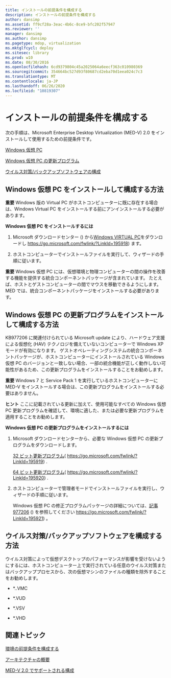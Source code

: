 ```yaml
---
title: インストールの前提条件を構成する
description: インストールの前提条件を構成する
author: dansimp
ms.assetid: ff9cf28a-3eac-4b6c-8ce9-bfc202f57947
ms.reviewer: ''
manager: dansimp
ms.author: dansimp
ms.pagetype: mdop, virtualization
ms.mktglfcycl: deploy
ms.sitesec: library
ms.prod: w10
ms.date: 08/30/2016
ms.openlocfilehash: 6cd9379804c45a2025064a6eecf363c010980369
ms.sourcegitcommit: 354664bc527d93f80687cd2eba70d1eea024c7c3
ms.translationtype: MT
ms.contentlocale: ja-JP
ms.lasthandoff: 06/26/2020
ms.locfileid: "10819307"
---
```

# インストールの前提条件を構成する


次の手順は、Microsoft Enterprise Desktop Virtualization (MED-V) 2.0 をインストールして使用するための前提条件です。

[Windows 仮想 PC](#bkmk-howtoinstallandconfiguremicrosoftvirtualpc7)

[Windows 仮想 PC の更新プログラム](#bkmk-howtoinstallandconfiguremicrosoftvirtualpc7update)

[ウイルス対策/バックアップソフトウェアの構成](#bkmk-antivirusbackupsoftwareconfiguration)

## <a href="" id="bkmk-howtoinstallandconfiguremicrosoftvirtualpc7"></a>Windows 仮想 PC をインストールして構成する方法


**重要** Windows 版の Virtual PC がホストコンピューターに既に存在する場合は、Windows Virtual PC をインストールする前にアンインストールする必要があります。

 

**Windows 仮想 PC をインストールするには**

1.  Microsoft ダウンロードセンター () から[Windows VIRTUAL PC](https://go.microsoft.com/fwlink/?LinkId=195918)をダウンロードし https://go.microsoft.com/fwlink/?LinkId=195918) ます。

2.  ホストコンピューターでインストールファイルを実行して、ウィザードの手順に従います。

**重要** Windows 仮想 PC には、仮想環境と物理コンピューターの間の操作を改善する機能を提供する統合コンポーネントパッケージが含まれています。 たとえば、ホストとゲストコンピューターの間でマウスを移動できるようにします。 MED では、統合コンポーネントパッケージをインストールする必要があります。

 

## <a href="" id="bkmk-howtoinstallandconfiguremicrosoftvirtualpc7update"></a>Windows 仮想 PC の更新プログラムをインストールして構成する方法


KB977206 に関連付けられている Microsoft update により、ハードウェア支援による仮想化 (HAV) テクノロジを備えていないコンピューターで Windows XP モードが有効になります。 ゲストオペレーティングシステムの統合コンポーネントパッケージが、ホストコンピューターにインストールされている Windows 仮想 PC のバージョンと一致しない場合、一部の統合機能が正しく動作しない可能性があるため、この更新プログラムをインストールすることをお勧めします。

**重要** Windows 7 と Service Pack 1 を実行しているホストコンピューターに MED-V をインストールする場合は、この更新プログラムをインストールする必要はありません。

 

**ヒント** ここに記載されている更新に加えて、使用可能なすべての Windows 仮想 PC 更新プログラムを確認して、環境に適した、または必要な更新プログラムを適用することをお勧めします。

 

**Windows 仮想 PC の更新プログラムをインストールするには**

1.  Microsoft ダウンロードセンターから、必要な Windows 仮想 PC の更新プログラムをダウンロードします。

    [32 ビット更新プログラム](https://go.microsoft.com/fwlink/?LinkId=195919)( https://go.microsoft.com/fwlink/?LinkId=195919) .

    [64 ビット更新プログラム](https://go.microsoft.com/fwlink/?LinkId=195920)( https://go.microsoft.com/fwlink/?LinkId=195920) .

2.  ホストコンピューターで管理者モードでインストールファイルを実行し、ウィザードの手順に従います。

    Windows 仮想 PC の修正プログラムパッケージの詳細については、[記事 977206](https://go.microsoft.com/fwlink/?LinkId=195921) () を参照してください https://go.microsoft.com/fwlink/?LinkId=195921) 。

## <a href="" id="bkmk-antivirusbackupsoftwareconfiguration"></a>ウイルス対策/バックアップソフトウェアを構成する方法


ウイルス対策によって仮想デスクトップのパフォーマンスが影響を受けないようにするには、ホストコンピューター上で実行されている任意のウイルス対策またはバックアッププロセスから、次の仮想マシンのファイルの種類を除外することをお勧めします。

-   \*..VMC

-   \*.VUD

-   \*.VSV

-   \*.VHD

## 関連トピック


[環境の前提条件を構成する](configure-environment-prerequisites.md)

[アーキテクチャの概要](high-level-architecturemedv2.md)

[MED-V 2.0 でサポートされる構成](med-v-20-supported-configurations.md)

 

 





